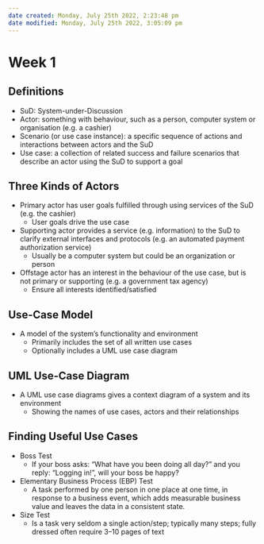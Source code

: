 ```yaml
---
date created: Monday, July 25th 2022, 2:23:48 pm
date modified: Monday, July 25th 2022, 3:05:09 pm
---
```


# Week 1

## Definitions

- SuD: System-under-Discussion
- Actor: something with behaviour, such as a person, computer system or organisation (e.g. a cashier)
- Scenario (or use case instance): a specific sequence of actions and interactions between actors and the SuD
- Use case: a collection of related success and failure scenarios that describe an actor using the SuD to support a goal

## Three Kinds of Actors

- Primary actor has user goals fulfilled through using services of the SuD (e.g. the cashier)
    - User goals drive the use case
- Supporting actor provides a service (e.g. information) to the SuD to clarify external interfaces and protocols (e.g. an automated payment authorization service)
    - Usually be a computer system but could be an organization or person
- Offstage actor has an interest in the behaviour of the use case, but is not primary or supporting (e.g. a government tax agency)
    - Ensure all interests identified/satisfied

## Use-Case Model

- A model of the system’s functionality and environment
    - Primarily includes the set of all written use cases
    - Optionally includes a UML use case diagram

## UML Use-Case Diagram

- A UML use case diagrams gives a context diagram of a system and its environment
    - Showing the names of use cases, actors and their relationships

## Finding Useful Use Cases

- Boss Test
    - If your boss asks: “What have you been doing all day?” and you reply: “Logging in!”, will your boss be happy?
- Elementary Business Process (EBP) Test
    - A task performed by one person in one place at one time, in response to a business event, which adds measurable business value and leaves the data in a consistent state.
- Size Test
    - Is a task very seldom a single action/step; typically many steps; fully dressed often require 3–10 pages of text
